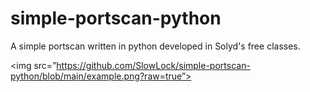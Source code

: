# simple-portscan-python
A simple portscan written in python developed in Solyd's free classes.

<img src=”https://github.com/SlowLock/simple-portscan-python/blob/main/example.png?raw=true”>
